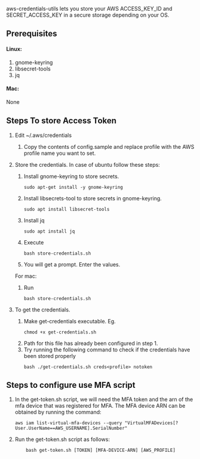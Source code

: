 aws-credentials-utils lets you store your AWS ACCESS_KEY_ID and SECRET_ACCESS_KEY in a secure storage depending on your OS. 

## Prerequisites
#### Linux:
1. gnome-keyring
2. libsecret-tools
3. jq

#### Mac:
None

## Steps To store Access Token 
1. Edit ~/.aws/credentials
   1. Copy the contents of config.sample and replace profile with the AWS profile name you want to set.
2. Store the credentials. 
   In case of ubuntu follow these steps:
    1. Install gnome-keyring to store secrets.
       ```
       sudo apt-get install -y gnome-keyring
       ```
    2. Install libsecrets-tool to store secrets in gnome-keyring.
       ```
       sudo apt install libsecret-tools
       ```
    3. Install jq
       ```
       sudo apt install jq
       ```
    3. Execute
        ```
        bash store-credentials.sh
        ```
    4. You will get a prompt. Enter the values.
    
    For mac:
    1. Run
        ```
        bash store-credentials.sh
        ```

3. To get the credentials.
    1. Make get-credentials executable. Eg.
        ```
        chmod +x get-credentials.sh
        ```
    2. Path for this file has already been configured in step 1.
    3. Try running the following command to check if the credentials have been stored properly
        ```
        bash ./get-credentials.sh creds<profile> notoken
        ```
## Steps to configure use MFA script
1. In the get-token.sh script, we will need the MFA token and the arn of the mfa device that was registered for MFA.
   The MFA device ARN can be obtained by running the command:
   ```
   aws iam list-virtual-mfa-devices --query "VirtualMFADevices[?User.UserName==AWS_USERNAME].SerialNumber"
   ```
2. Run the get-token.sh script as follows:
    ```
        bash get-token.sh [TOKEN] [MFA-DEVICE-ARN] [AWS_PROFILE]
    ```
